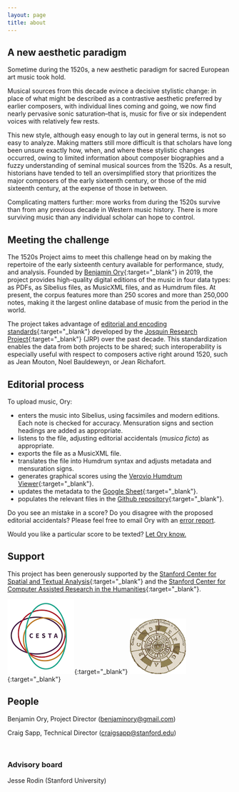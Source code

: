 ```yaml
---
layout: page
title: about
---
```


## A new aesthetic paradigm

Sometime during the 1520s, a new aesthetic paradigm for sacred European art music took hold. 

Musical sources from this decade evince a decisive stylistic change: in place of what might be described as a contrastive aesthetic preferred by earlier composers, with individual lines coming and going, we now find nearly pervasive sonic saturation–that is, music for five or six independent voices with relatively few rests. 

This new style, although easy enough to lay out in general terms, is not so easy to analyze. Making matters still more difficult is that scholars have long been unsure exactly how, when, and where these stylistic changes occurred, owing to limited information about composer biographies and a fuzzy understanding of seminal musical sources from the 1520s. As a result, historians have tended to tell an oversimplified story that prioritizes the major composers of the early sixteenth century, or those of the mid sixteenth century, at the expense of those in between. 

Complicating matters further: more works from during the 1520s survive than from any previous decade in Western music history. There is more surviving music than any individual scholar can hope to control.

## Meeting the challenge

The 1520s Project aims to meet this challenge head on by making the repertoire of the early sixteenth century available for performance, study, and analysis. Founded by [Benjamin Ory](https://benjaminory.com){:target="_blank"} in 2019, the project provides high-quality digital editions of the music in four data types: as PDFs, as Sibelius files, as MusicXML files, and as Humdrum files. At present, the corpus features more than 250 scores and more than 250,000 notes, making it the largest online database of music from the period in the world.

The project takes advantage of [editorial and encoding standards](https://wiki.ccarh.org/wiki/Josquin_Project_encoding_standards){:target="_blank"} developed by the [Josquin Research Project](https://josquin.stanford.edu){:target="_blank"} (JRP) over the past decade. This standardization enables the data from both projects to be shared; such interoperability is especially useful with respect to composers active right around 1520, such as Jean Mouton, Noel Bauldeweyn, or Jean Richafort.

## Editorial process

To upload music, Ory:
+ enters the music into Sibelius, using facsimiles and modern editions. Each note is checked for accuracy. Mensuration signs and section headings are added as appropriate.
+ listens to the file, adjusting editorial accidentals (_musica ficta_) as appropriate.
+ exports the file as a MusicXML file.
+ translates the file into Humdrum syntax and adjusts metadata and mensuration signs.
+ generates graphical scores using the [Verovio Humdrum Viewer](https://verovio.humdrum.org){:target="_blank"}.
+ updates the metadata to the [Google Sheet](https://docs.google.com/spreadsheets/d/1rVevNfKXd0g4NWOZdm2dG9sbQgOh5nOr_5G_2nizAgY/edit?usp=sharing){:target="_blank"}.
+ populates the relevant files in the [Github repository](https://github.com/benory/1520s-project){:target="_blank"}.

Do you see an mistake in a score? Do you disagree with the proposed editorial accidentals? Please feel free to email Ory with an [error report](mailto:benjaminory@gmail.com).

Would you like a particular score to be texted? [Let Ory know.](mailto:benjaminory@gmail.com)

## Support

This project has been generously supported by the [Stanford Center for Spatial and Textual Analysis](https://cesta.stanford.edu){:target="_blank"} and the [Stanford Center for Computer Assisted Research in the Humanities](http://www.ccarh.org){:target="_blank"}.

[![CESTA logo](CESTA_logo.png)](https://cesta.stanford.edu/){:target="_blank"} [![CCARH logo](CCARH_logo.png)](http://www.ccarh.org/){:target="_blank"}

## People

Benjamin Ory, Project Director ([benjaminory@gmail.com](mailto:benjaminory@gmail.com))

Craig Sapp, Technical Director ([craigsapp@stanford.edu](mailto:craigsapp@stanford.edu))

<br>

### Advisory board

Jesse Rodin (Stanford University)